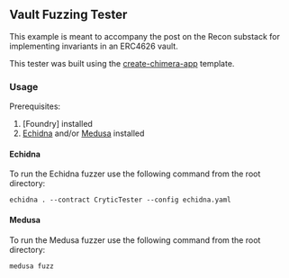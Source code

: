 ## Vault Fuzzing Tester

This example is meant to accompany the post on the Recon substack for implementing invariants in an ERC4626 vault. 

This tester was built using the [create-chimera-app](https://github.com/Recon-Fuzz/create-chimera-app/tree/main) template.

### Usage 

Prerequisites:
1. [Foundry] installed
2. [Echidna](https://github.com/crytic/echidna) and/or [Medusa](https://github.com/crytic/medusa) installed 

#### Echidna

To run the Echidna fuzzer use the following command from the root directory: 
```terminal
echidna . --contract CryticTester --config echidna.yaml
```

#### Medusa 

To run the Medusa fuzzer use the following command from the root directory: 
```terminal
medusa fuzz
```

  
